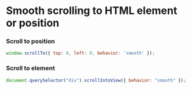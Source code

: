 # Smooth scrolling to HTML element or position

### Scroll to position
```js
window.scrollTo({ top: 0, left: 0, behavior: 'smooth' });
```

### Scroll to element
```js
document.querySelector("div").scrollIntoView({ behavior: "smooth" });
```
